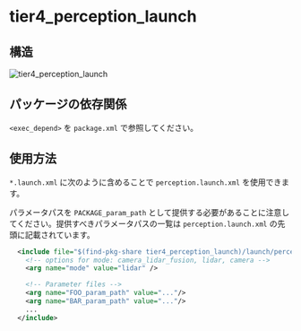 # tier4_perception_launch

## 構造

![tier4_perception_launch](./perception_launch.drawio.svg)

## パッケージの依存関係

`<exec_depend>` を `package.xml` で参照してください。

## 使用方法

`*.launch.xml` に次のように含めることで `perception.launch.xml` を使用できます。

パラメータパスを `PACKAGE_param_path` として提供する必要があることに注意してください。提供すべきパラメータパスの一覧は `perception.launch.xml` の先頭に記載されています。


```xml
  <include file="$(find-pkg-share tier4_perception_launch)/launch/perception.launch.xml">
    <!-- options for mode: camera_lidar_fusion, lidar, camera -->
    <arg name="mode" value="lidar" />

    <!-- Parameter files -->
    <arg name="FOO_param_path" value="..."/>
    <arg name="BAR_param_path" value="..."/>
    ...
  </include>
```

